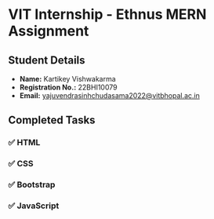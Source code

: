 # VIT Internship - Ethnus MERN Assignment

## Student Details
- **Name:** Kartikey Vishwakarma  
- **Registration No.:** 22BHI10079  
- **Email:** [yajuvendrasinhchudasama2022@vitbhopal.ac.in](mailto:yajuvendrasinhchudasama2022@vitbhopal.ac.in)  

## Completed Tasks  
### ✅ HTML  
### ✅ CSS  
### ✅ Bootstrap  
### ✅ JavaScript  
 

